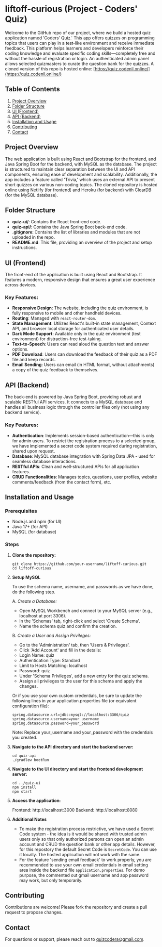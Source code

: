 # liftoff-curious (Project - Coders' Quiz)

Welcome to the GitHub repo of our project, where we build a hosted quiz application named 'Coders' Quiz.' This app offers quizzes on programming topics that users can play in a test-like environment and receive immediate feedback. This platform helps learners and developers reinforce their coding knowledge and evaluate specific coding skills—completely free and without the hassle of registration or login. An authenticated admin panel allows selected quizmasters to curate the question bank for the quizzes. A cloned version of this repo is hosted online: [https://quiz.codenil.online/](https://quiz.codenil.online/)

## Table of Contents
1. [Project Overview](#project-overview)
2. [Folder Structure](#folder-structure)
3. [UI (Frontend)](#ui-frontend)
4. [API (Backend)](#api-backend)
5. [Installation and Usage](#installation-and-usage)
6. [Contributing](#contributing)
7. [Contact](#contact)

## Project Overview

The web application is built using React and Bootstrap for the frontend, and Java Spring Boot for the backend, with MySQL as the database. The project is structured to maintain clear separation between the UI and API components, ensuring ease of development and scalability. Additionally, the app includes a feature called 'Trivia,' which uses an external API to present short quizzes on various non-coding topics. The cloned repository is hosted online using Netlify (for frontend) and Heroku (for backend) with ClearDB (for the MySQL database).

## Folder Structure

- **quiz-ui/**: Contains the React front-end code.
- **quiz-api/**: Contains the Java Spring Boot back-end code.
- **.gitignore**: Contains the list of libraries and modules that are not uploaded in the repo.
- **README.md**: This file, providing an overview of the project and setup instructions.

## UI (Frontend)

The front-end of the application is built using React and Bootstrap. It features a modern, responsive design that ensures a great user experience across devices.

### Key Features:

- **Responsive Design**: The website, including the quiz environment, is fully responsive to mobile and other handheld devices.
- **Routing**: Managed with `react-router-dom`.
- **State Management**: Utilizes React's built-in state management, Context API, and browser local storage for authenticated user details.
- **Dark Mode Support**: Available only in the quiz environment (test environment) for distraction-free test-taking.
- **Text-to-Speech**: Users can read aloud the question text and answer options.
- **PDF Download**: Users can download the feedback of their quiz as a PDF file and keep records.
- **Email Sending**: Users can email (in HTML format, without attachments) a copy of the quiz feedback to themselves.

## API (Backend)

The back-end is powered by Java Spring Boot, providing robust and scalable RESTful API services. It connects to a MySQL database and handles all business logic through the controller files only (not using any backend service).

### Key Features:

- **Authentication**: Implements session-based authentication—this is only for admin users. To restrict the registration process to a selected group, we have implemented a secret code system required during registration, shared upon request.
- **Database**: MySQL database integration with Spring Data JPA - used for seamless database interactions.
- **RESTful APIs**: Clean and well-structured APIs for all application features.
- **CRUD Functionalities**: Manages topics, questions, user profiles, website comments/feedback (from the contact form), etc.

## Installation and Usage

### Prerequisites

- Node.js and npm (for UI)
- Java 17+ (for API)
- MySQL (for database)

### Steps

1. **Clone the repository:**

   ```
   git clone https://github.com/your-username/liftoff-curious.git
   cd liftoff-curious
   ```

2. **Setup MySQL**

    To use the schema name, username, and passwords as we have done, do the following step. 
    
    A. *Create a Database:*

    - Open MySQL Workbench and connect to your MySQL server (e.g., localhost at port 3306).
    - In the 'Schemas' tab, right-click and select 'Create Schema'.
    - Name the schema quiz and confirm the creation.
    
    B. *Create a User and Assign Privileges:*

    - Go to the 'Administration' tab, then 'Users & Privileges'.
    - Click 'Add Account' and fill in the details:
    - Login Name: quiz
    - Authentication Type: Standard
    - Limit to Hosts Matching: localhost
    - Password: quiz
    - Under 'Schema Privileges', add a new entry for the quiz schema.
    - Assign all privileges to the user for this schema and apply the changes.

    Or if you use your own custom credentials, be sure to update the following lines in your application.properties file (or equivalent configuration file): 

    ```
    spring.datasource.url=jdbc:mysql://localhost:3306/quiz
    spring.datasource.username=your_username
    spring.datasource.password=your_password
    ```
    Note: Replace your_username and your_password with the credentials you created.

3. **Navigate to the API directory and start the backend server:**

    ```
    cd quiz-api
    ./gradlew bootRun
    ```

4. **Navigate to the UI directory and start the frontend development server:**

    ```
    cd ../quiz-ui
    npm install
    npm start
    ```

5. **Access the application:**

    Frontend: http://localhost:3000
    Backend: http://localhost:8080

6. **Additional Notes**

    - To make the registration process restrictive, we have used a Secret Code system - the idea is it would be shared with trusted admin users only so that only authorized persons can open an admin account and CRUD the question bank or other app details. However, for this repostory the default Secret Code is `SecretCode`. You can use it locally. The hosted application will not work with the same.
    - For the feature 'sending email feedback' to work properly, you are recommended to use your own email credentials in email setting area inside the backend file `application.properties`. For demo purpose, the commented out gmail username and app password may work, but only temporarily.  

## Contributing

Contributions are welcome! Please fork the repository and create a pull request to propose changes.

## Contact

For questions or support, please reach out to [quizcoders@gmail.com](mailto:quizcoders@gmail.com).
